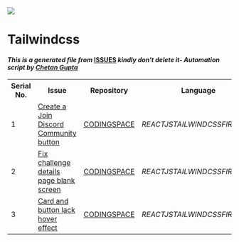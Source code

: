 <!DOCTYPE html>
<html><head><title>Hacktoberfest 2021 Issues</title><link href="../../.meta/style.css" rel="stylesheet"></head><body><img src="https://github.com/ch8n/Hacktoberfest2021/blob/main/assets/logo.png?raw=true" class="center"><h1>Tailwindcss</h1><h4><em>This is a generated file from </em><a href="../../ISSUES.md">ISSUES</a><em> kindly don't delete it</em><em>- Automation script by <a href="https://chetangupta.net/about" target="_blank">Chetan Gupta</a></em></h4><table><tr><th>Serial No.</th><th>Issue</th><th>Repository</th><th>Language</th></tr><tr><td>1</td><td><a href="https://github.com/rishipurwar1/coding-space/issues/28" target="_blank">Create a Join Discord Community button</a></td><td><a href="https://github.com/rishipurwar1/coding-space" target="_blank">CODINGSPACE</a></td><td><em>REACTJS</em><em>TAILWINDCSS</em><em>FIREBASE</em></td></tr><tr><td>2</td><td><a href="https://github.com/rishipurwar1/coding-space/issues/24" target="_blank">Fix challenge details page blank screen</a></td><td><a href="https://github.com/rishipurwar1/coding-space" target="_blank">CODINGSPACE</a></td><td><em>REACTJS</em><em>TAILWINDCSS</em><em>FIREBASE</em></td></tr><tr><td>3</td><td><a href="https://github.com/rishipurwar1/coding-space/issues/26" target="_blank">Card and button lack hover effect</a></td><td><a href="https://github.com/rishipurwar1/coding-space" target="_blank">CODINGSPACE</a></td><td><em>REACTJS</em><em>TAILWINDCSS</em><em>FIREBASE</em></td></tr></table></body></html>